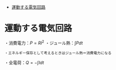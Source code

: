 
- [運動する電気回路](#運動する電気回路)



# 運動する電気回路

・消費電力：$P=RI^2$
・ジュール熱：$\int Pdt$

    ・エネルギー保存として考えるときはジュール熱＝消費電力になる

・全電荷：$Q=-\int Idt$
